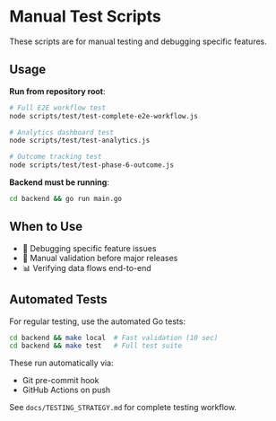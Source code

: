 # Manual Test Scripts

These scripts are for manual testing and debugging specific features.

## Usage

**Run from repository root**:
```bash
# Full E2E workflow test
node scripts/test/test-complete-e2e-workflow.js

# Analytics dashboard test
node scripts/test/test-analytics.js

# Outcome tracking test
node scripts/test/test-phase-6-outcome.js
```

**Backend must be running**:
```bash
cd backend && go run main.go
```

## When to Use

- 🐛 Debugging specific feature issues
- 🧪 Manual validation before major releases
- 📊 Verifying data flows end-to-end

## Automated Tests

For regular testing, use the automated Go tests:
```bash
cd backend && make local  # Fast validation (10 sec)
cd backend && make test   # Full test suite
```

These run automatically via:
- Git pre-commit hook
- GitHub Actions on push

See `docs/TESTING_STRATEGY.md` for complete testing workflow.
